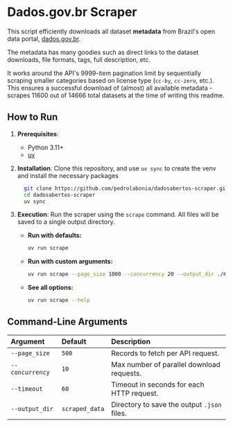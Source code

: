 # Dados.gov.br Scraper

This script efficiently downloads all dataset **metadata** from Brazil's open data portal, [dados.gov.br](https://dados.gov.br/).

The metadata has many goodies such as direct links to the dataset downloads, file formats, tags, full description, etc.

It works around the API's 9999-item pagination limit by sequentially scraping smaller categories based on license type (`cc-by`, `cc-zero`, etc.). This ensures a successful download of (almost) all available metadata - scrapes 11600 out of 14666 total datasets at the time of writing this readme.

## How to Run

1.  **Prerequisites**:
    * Python 3.11+
    * [uv](https://github.com/astral-sh/uv)

2.  **Installation**:
    Clone this repository, and use `uv sync` to create the venv and install the necessary packages
    ```bash
      git clone https://github.com/pedrolabonia/dadosabertos-scraper.git
      cd dadosabertos-scraper
      uv sync
    ```

3.  **Execution**:
    Run the scraper using the `scrape` command. All files will be saved to a single output directory.

    * **Run with defaults:**
        ```bash
        uv run scrape
        ```
    * **Run with custom arguments:**
        ```bash
        uv run scrape --page_size 1000 --concurrency 20 --output_dir ./my_data
        ```
    * **See all options:**
        ```bash
        uv run scrape --help
        ```

## Command-Line Arguments

| Argument      | Default        | Description                                     |
| :------------ | :------------- | :---------------------------------------------- |
| `--page_size`   | `500`          | Records to fetch per API request.               |
| `--concurrency` | `10`           | Max number of parallel download requests.       |
| `--timeout`     | `60`           | Timeout in seconds for each HTTP request.       |
| `--output_dir`  | `scraped_data` | Directory to save the output `.json` files.     |

